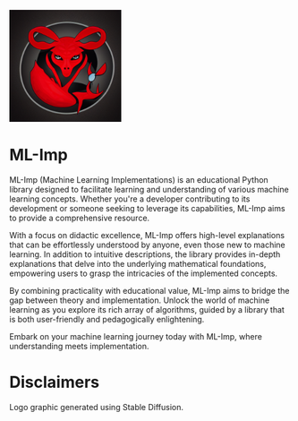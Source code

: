 <img src="./logo.png" alt="Alt Text" width="200" height="200"><br>

# ML-Imp
ML-Imp (Machine Learning Implementations) is an educational Python library designed to facilitate learning and understanding of various machine learning concepts. Whether you're a developer contributing to its development or someone seeking to leverage its capabilities, ML-Imp aims to provide a comprehensive resource.

With a focus on didactic excellence, ML-Imp offers high-level explanations that can be effortlessly understood by anyone, even those new to machine learning. In addition to intuitive descriptions, the library provides in-depth explanations that delve into the underlying mathematical foundations, empowering users to grasp the intricacies of the implemented concepts.

By combining practicality with educational value, ML-Imp aims to bridge the gap between theory and implementation. Unlock the world of machine learning as you explore its rich array of algorithms, guided by a library that is both user-friendly and pedagogically enlightening.

Embark on your machine learning journey today with ML-Imp, where understanding meets implementation.

# Disclaimers
Logo graphic generated using Stable Diffusion.
